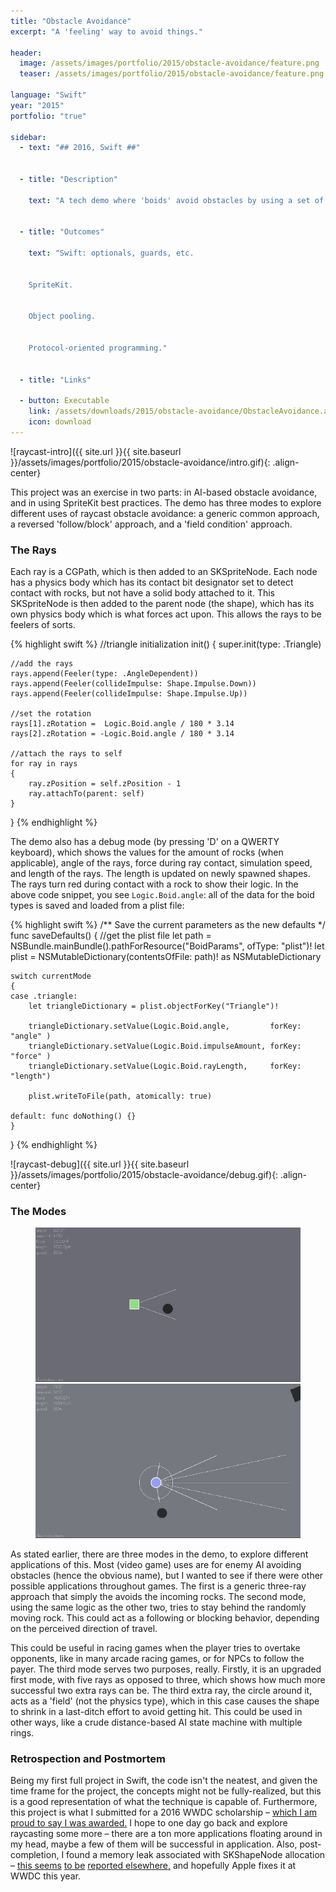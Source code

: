 ```yaml
---
title: "Obstacle Avoidance"
excerpt: "A 'feeling' way to avoid things."

header:
  image: /assets/images/portfolio/2015/obstacle-avoidance/feature.png
  teaser: /assets/images/portfolio/2015/obstacle-avoidance/feature.png

language: "Swift"
year: "2015"
portfolio: "true"

sidebar:
  - text: "## 2016, Swift ##"


  - title: "Description"

    text: "A tech demo where 'boids' avoid obstacles by using a set of 'feelers' to see their immediate surroundings."


  - title: "Outcomes"

    text: "Swift: optionals, guards, etc.


    SpriteKit.


    Object pooling.


    Protocol-oriented programming."


  - title: "Links"

  - button: Executable
    link: /assets/downloads/2015/obstacle-avoidance/ObstacleAvoidance.app
    icon: download
---
```


![raycast-intro]({{ site.url }}{{ site.baseurl }}/assets/images/portfolio/2015/obstacle-avoidance/intro.gif){: .align-center}


This project was an exercise in two parts: in AI-based obstacle avoidance, and in using SpriteKit best practices. The demo has three modes to explore different uses of raycast obstacle avoidance: a generic common approach, a reversed 'follow/block' approach, and a 'field condition' approach.

### The Rays ###

Each ray is a CGPath, which is then added to an SKSpriteNode. Each node has a physics body which has its contact bit designator set to detect contact with rocks, but not have a solid body attached to it. This SKSpriteNode is then added to the parent node (the shape), which has its own physics body which is what forces act upon. This allows the rays to be feelers of sorts.

{% highlight swift %}
//triangle initialization
init()
{
    super.init(type: .Triangle)

    //add the rays
    rays.append(Feeler(type: .AngleDependent))
    rays.append(Feeler(collideImpulse: Shape.Impulse.Down))
    rays.append(Feeler(collideImpulse: Shape.Impulse.Up))

    //set the rotation
    rays[1].zRotation =  Logic.Boid.angle / 180 * 3.14
    rays[2].zRotation = -Logic.Boid.angle / 180 * 3.14

    //attach the rays to self
    for ray in rays
    {
        ray.zPosition = self.zPosition - 1
        ray.attachTo(parent: self)
    }
}
{% endhighlight %}

The demo also has a debug mode (by pressing 'D' on a QWERTY keyboard), which shows the values for the amount of rocks (when applicable), angle of the rays, force during ray contact, simulation speed, and length of the rays. The length is updated on newly spawned shapes. The rays turn red during contact with a rock to show their logic. In the above code snippet, you see `Logic.Boid.angle`: all of the data for the boid types is saved and loaded from a plist file:

{% highlight swift %}
/** Save the current parameters as the new defaults */
func saveDefaults()
{
    //get the plist file
    let path = NSBundle.mainBundle().pathForResource("BoidParams", ofType: "plist")!
    let plist = NSMutableDictionary(contentsOfFile: path)! as NSMutableDictionary

    switch currentMode
    {
    case .triangle:
        let triangleDictionary = plist.objectForKey("Triangle")!

        triangleDictionary.setValue(Logic.Boid.angle,         forKey: "angle" )
        triangleDictionary.setValue(Logic.Boid.impulseAmount, forKey: "force" )
        triangleDictionary.setValue(Logic.Boid.rayLength,     forKey: "length")

        plist.writeToFile(path, atomically: true)

    default: func doNothing() {}
    }
}
{% endhighlight %}

![raycast-debug]({{ site.url }}{{ site.baseurl }}/assets/images/portfolio/2015/obstacle-avoidance/debug.gif){: .align-center}


### The Modes ###

<figure class="half">
    <img src="/assets/images/portfolio/2015/obstacle-avoidance/mode2.gif">
    <img src="/assets/images/portfolio/2015/obstacle-avoidance/mode3.gif">
</figure>
As stated earlier, there are three modes in the demo, to explore different applications of this. Most (video game) uses are for enemy AI avoiding obstacles (hence the obvious name), but I wanted to see if there were other possible applications throughout games. The first is a generic three-ray approach that simply the avoids the incoming rocks. The second mode, using the same logic as the other two, tries to stay behind the randomly moving rock. This could act as a following or blocking behavior, depending on the perceived direction of travel.

This could be useful in racing games when the player tries to overtake opponents, like in many arcade racing games, or for NPCs to follow the payer. The third mode serves two purposes, really. Firstly, it is an upgraded first mode, with five rays as opposed to three, which shows how much more successful two extra rays can be. The third extra ray, the circle around it, acts as a 'field' (not the physics type), which in this case causes the shape to shrink in a last-ditch effort to avoid getting hit. This could be used in other ways, like a crude distance-based AI state machine with multiple rings.

### Retrospection and Postmortem ###

Being my first full project in Swift, the code isn't the neatest, and given the time frame for the project, the concepts might not be fully-realized, but this is a good representation of what the technique is capable of. Furthermore, this project is what I submitted for a 2016 WWDC scholarship – <a href="https://twitter.com/tyskwo/status/729832151320035328">which I am proud to say I was awarded.</a> I hope to one day go back and explore raycasting some more – there are a ton more applications floating around in my head, maybe a few of them will be successful in application. Also, post-completion, I found a memory leak associated with SKShapeNode allocation – <a href="http://stackoverflow.com/questions/27883162/does-skshapenode-still-leak-memory">this seems</a> <a href="http://stackoverflow.com/questions/18889297/skshapenode-has-unbounded-memory-growth">to be</a> <a href="http://sartak.org/2014/03/skshapenode-you-are-dead-to-me.html">reported elsewhere,</a> and hopefully Apple fixes it at WWDC this year.
